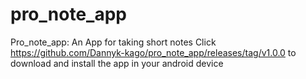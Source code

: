 # pro_note_app
Pro_note_app: An App for taking short notes
Click https://github.com/Dannyk-kago/pro_note_app/releases/tag/v1.0.0 to download and install the app in your android device
